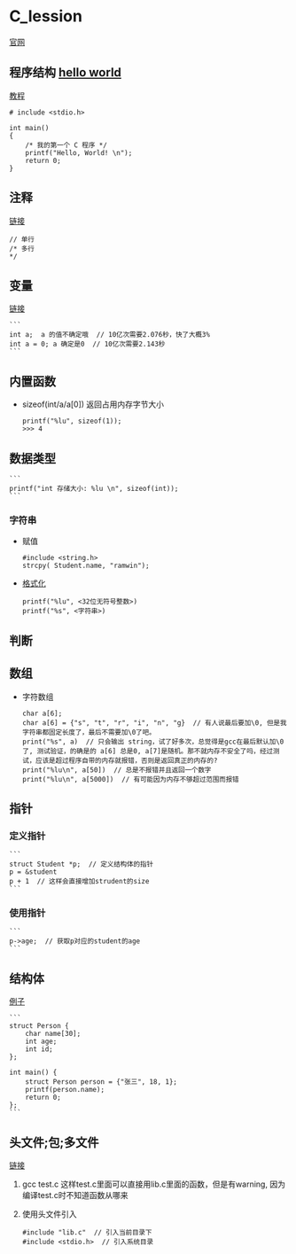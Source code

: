 # C_lession
[官网](https://www.runoob.com/cprogramming/c-tutorial.html)

## 程序结构 [hello world](./hello_world.c)
[教程](https://www.runoob.com/cprogramming/c-program-structure.html)

    # include <stdio.h>

    int main()
    {
        /* 我的第一个 C 程序 */
        printf("Hello, World! \n");
        return 0;
    }

## 注释
[链接](https://www.runoob.com/cprogramming/c-basic-syntax.html)

    // 单行
    /* 多行
    */

## 变量
[链接](https://www.runoob.com/cprogramming/c-variables.html)

    ```
    int a;  a 的值不确定哦  // 10亿次需要2.076秒，快了大概3%
    int a = 0; a 确定是0  // 10亿次需要2.143秒 
    ```

## 内置函数
* sizeof(int/a/a[0])
返回占用内存字节大小

    ```
    printf("%lu", sizeof(1));
    >>> 4
    ```

## 数据类型

    ```
    printf("int 存储大小: %lu \n", sizeof(int));
    ```


### 字符串
* 赋值

    ```
    #include <string.h>
    strcpy( Student.name, "ramwin");
    ```

* [格式化](https://www.runoob.com/cprogramming/c-function-printf.html)

    ```
    printf("%lu", <32位无符号整数>)
    printf("%s", <字符串>)
    ```


## 判断


## 数组
* 字符数组

    ```
    char a[6];
    char a[6] = {"s", "t", "r", "i", "n", "g}  // 有人说最后要加\0, 但是我字符串都固定长度了，最后不需要加\0了吧。
    print("%s", a)  // 只会输出 string，试了好多次，总觉得是gcc在最后默认加\0了, 测试验证，的确是的 a[6] 总是0, a[7]是随机。那不就内存不安全了吗，经过测试，应该是超过程序自带的内存就报错，否则是返回真正的内存的?
    print("%lu\n", a[50])  // 总是不报错并且返回一个数字
    print("%lu\n", a[5000])  // 有可能因为内存不够超过范围而报错
    ```


## 指针
### 定义指针

    ```
    struct Student *p;  // 定义结构体的指针
    p = &student
    p + 1  // 这样会直接增加strudent的size
    ```

### 使用指针

    ```
    p->age;  // 获取p对应的student的age
    ```


## 结构体
[例子](./pointer_struct.c)

    ```
    struct Person {
        char name[30];
        int age;
        int id;
    };

    int main() {
        struct Person person = {"张三", 18, 1};
        printf(person.name);
        return 0;
    };
    ```

## 头文件;包;多文件
[链接](https://www.runoob.com/cprogramming/c-header-files.html)
1. gcc test.c
这样test.c里面可以直接用lib.c里面的函数，但是有warning, 因为编译test.c时不知道函数从哪来

2. 使用头文件引入
    ```
    #include "lib.c"  // 引入当前目录下
    #include <stdio.h>  // 引入系统目录
    ```

